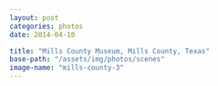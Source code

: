 ```yaml
---
layout: post
categories: photos
date: 2014-04-10

title: "Mills County Museum, Mills County, Texas"
base-path: "/assets/img/photos/scenes"
image-name: "mills-county-3"
---
```

